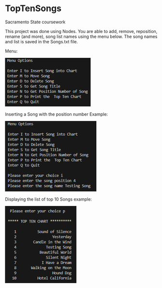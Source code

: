 # TopTenSongs
Sacramento State coursework

This project was done using Nodes. You are able to add, remove, reposition, rename (and more), song list names using the menu below. The song names and list is saved in the Songs.txt file.

Menu: 

![alt text](https://github.com/NairyV/TopTenSongs/blob/main/SongListMenu.png)

Inserting a Song with the position number Example:

![alt text](https://github.com/NairyV/TopTenSongs/blob/main/SongListInsert.png)

Displaying the list of top 10 Songs example:

![alt text](https://github.com/NairyV/TopTenSongs/blob/main/SongListMenuP.png)
